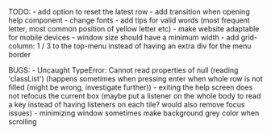 TODO: 
    - add option to reset the latest row 
    - add transition when opening help component
    - change fonts
    - add tips for valid words (most frequent letter, most common position of yellow letter etc)
    - make website adaptable for mobile devices
    - window size should have a minimum width
    - add grid-column: 1 / 3 to the top-menu instead of having an extra div for the menu border

BUGS: 
    - Uncaught TypeError: Cannot read properties of null (reading 'classList') (happens sometimes when pressing enter when whole row is not filled (might be wrong, investigate further))
    - exiting the help screen does not refocus the current box (maybe put a listener on the whole body to read a key instead of having listeners on each tile? would also remove focus issues)
    - minimizing window sometimes make background grey color when scrolling